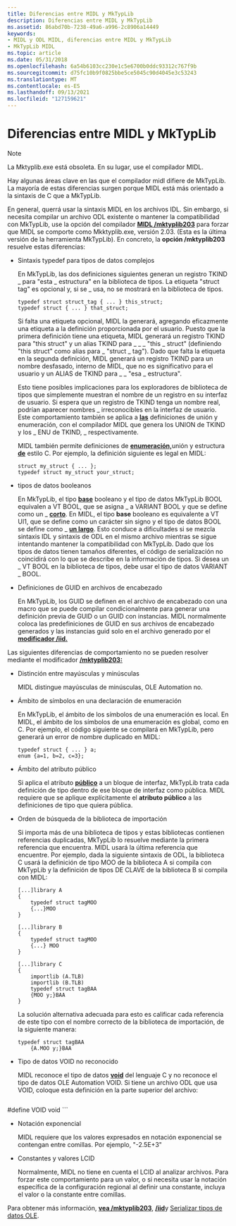 ```yaml
---
title: Diferencias entre MIDL y MkTypLib
description: Diferencias entre MIDL y MkTypLib
ms.assetid: 86abd70b-7238-49a6-a996-2c8906a14449
keywords:
- MIDL y ODL MIDL, diferencias entre MIDL y MkTypLib
- MkTypLib MIDL
ms.topic: article
ms.date: 05/31/2018
ms.openlocfilehash: 6a54b6103cc230e1c5e6700b0ddc93312c767f9b
ms.sourcegitcommit: d75fc10b9f0825bbe5ce5045c90d4045e3c53243
ms.translationtype: MT
ms.contentlocale: es-ES
ms.lasthandoff: 09/13/2021
ms.locfileid: "127159621"
---
```

# <a name="differences-between-midl-and-mktyplib"></a>Diferencias entre MIDL y MkTypLib

> [!Note]  
> La Mktyplib.exe está obsoleta. En su lugar, use el compilador MIDL.

 

Hay algunas áreas clave en las que el compilador midl difiere de MkTypLib. La mayoría de estas diferencias surgen porque MIDL está más orientado a la sintaxis de C que a MkTypLib.

En general, querrá usar la sintaxis MIDL en los archivos IDL. Sin embargo, si necesita compilar un archivo ODL existente o mantener la compatibilidad con MkTypLib, use la opción del compilador [**MIDL /mktyplib203**](-mktyplib203.md) para forzar que MIDL se comporte como Mkktyplib.exe, versión 2.03. (Esta es la última versión de la herramienta MkTypLib). En concreto, la **opción /mktyplib203** resuelve estas diferencias:

-   Sintaxis typedef para tipos de datos complejos

    En MkTypLib, las dos definiciones siguientes generan un registro TKIND \_ para "esta \_ estructura" en la biblioteca de tipos. La etiqueta "struct tag" es opcional y, si se \_ usa, no se mostrará en la biblioteca de tipos.

    ``` syntax
    typedef struct struct_tag { ... } this_struct;
    typedef struct { ... } that_struct;
    ```

    Si falta una etiqueta opcional, MIDL la generará, agregando eficazmente una etiqueta a la definición proporcionada por el usuario. Puesto que la primera definición tiene una etiqueta, MIDL generará un registro TKIND para "this struct" y un alias TKIND para \_ \_ \_ "this \_ struct" (definiendo "this struct" como alias para \_ "struct \_ tag"). Dado que falta la etiqueta en la segunda definición, MIDL generará un registro TKIND para un nombre desfasado, interno de MIDL, que no es significativo para el usuario y un ALIAS de TKIND para \_ \_ "esa \_ estructura".

    Esto tiene posibles implicaciones para los exploradores de biblioteca de tipos que simplemente muestran el nombre de un registro en su interfaz de usuario. Si espera que un registro de TKIND tenga un nombre real, podrían aparecer nombres \_ irreconocibles en la interfaz de usuario. Este comportamiento también se [](enum.md) aplica a [**las**](union.md) definiciones de unión y enumeración, con el compilador MIDL que genera los UNION de TKIND y los \_ ENU de TKIND, \_ respectivamente.

    MIDL también permite definiciones [](union.md)de [**enumeración,**](struct.md)unión y estructura [**de**](enum.md) estilo C. Por ejemplo, la definición siguiente es legal en MIDL:

    ``` syntax
    struct my_struct { ... };
    typedef struct my_struct your_struct;
    ```

-   tipos de datos booleanos

    En MkTypLib, el tipo [**base**](boolean.md) booleano y el tipo de datos MkTypLib BOOL equivalen a VT BOOL, que se asigna \_ a VARIANT BOOL y que se define como un \_ [**corto**](short.md). En MIDL, el tipo **base** booleano es equivalente a VT UI1, que se define como un carácter sin signo y el tipo de datos BOOL se define como \_ [**un largo**](long.md). [](unsigned.md) Esto conduce a dificultades si se mezcla sintaxis IDL y sintaxis de ODL en el mismo archivo mientras se sigue intentando mantener la compatibilidad con MkTypLib. Dado que los tipos de datos tienen tamaños diferentes, el código de serialización no coincidirá con lo que se describe en la información de tipos. Si desea un \_ VT BOOL en la biblioteca de tipos, debe usar el tipo de datos VARIANT \_ BOOL.

-   Definiciones de GUID en archivos de encabezado

    En MkTypLib, los GUID se definen en el archivo de encabezado con una macro que se puede compilar condicionalmente para generar una definición previa de GUID o un GUID con instancias. MIDL normalmente coloca las predefiniciones de GUID en sus archivos de encabezado generados y las instancias guid solo en el archivo generado por el [**modificador /iid.**](-iid.md)

Las siguientes diferencias de comportamiento no se pueden resolver mediante el modificador [**/mktyplib203:**](-mktyplib203.md)

-   Distinción entre mayúsculas y minúsculas

    MIDL distingue mayúsculas de minúsculas, OLE Automation no.

-   Ámbito de símbolos en una declaración de enumeración

    En MkTypLib, el ámbito de los símbolos de una enumeración es local. En MIDL, el ámbito de los símbolos de una enumeración es global, como en C. Por ejemplo, el código siguiente se compilará en MkTypLib, pero generará un error de nombre duplicado en MIDL:

    ``` syntax
    typedef struct { ... } a;
    enum {a=1, b=2, c=3};
    ```

-   Ámbito del atributo público

    Si aplica el atributo [**público**](public.md) a un bloque de interfaz, MkTypLib trata cada definición de tipo dentro de ese bloque de interfaz como pública. MIDL requiere que se aplique explícitamente el **atributo público** a las definiciones de tipo que quiera pública.

-   Orden de búsqueda de la biblioteca de importación

    Si importa más de una biblioteca de tipos y estas bibliotecas contienen referencias duplicadas, MkTypLib lo resuelve mediante la primera referencia que encuentra. MIDL usará la última referencia que encuentre. Por ejemplo, dada la siguiente sintaxis de ODL, la biblioteca C usará la definición de tipo MOO de la biblioteca A si compila con MkTypLib y la definición de tipos DE CLAVE de la biblioteca B si compila con MIDL:

    ``` syntax
    [...]library A
    {
        typedef struct tagMOO
        {...}MOO
    }

    [...]library B
    {
        typedef struct tagMOO
        {...} MOO
    }

    [...]library C
    {
        importlib (A.TLB)
        importlib (B.TLB)
        typedef struct tagBAA
        {MOO y;}BAA
    }
    ```

    La solución alternativa adecuada para esto es calificar cada referencia de este tipo con el nombre correcto de la biblioteca de importación, de la siguiente manera:

    ``` syntax
    typedef struct tagBAA
        {A.MOO y;}BAA
    ```

-   Tipo de datos VOID no reconocido

    MIDL reconoce el tipo de datos [**void**](void.md) del lenguaje C y no reconoce el tipo de datos OLE Automation VOID. Si tiene un archivo ODL que usa VOID, coloque esta definición en la parte superior del archivo:

    ``` syntax
#define VOID void
    ```

-   Notación exponencial

    MIDL requiere que los valores expresados en notación exponencial se contengan entre comillas. Por ejemplo, "-2.5E+3"

-   Constantes y valores LCID

    Normalmente, MIDL no tiene en cuenta el LCID al analizar archivos. Para forzar este comportamiento para un valor, o si necesita usar la notación específica de la configuración regional al definir una constante, incluya el valor o la constante entre comillas.

Para obtener más información, [**vea /mktyplib203**](-mktyplib203.md), [**/iid**](-iid.md)y [Serializar tipos de datos OLE](marshaling-ole-data-types.md).

 

 




